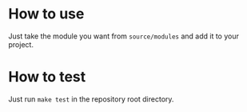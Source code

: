 # How to use
Just take the module you want from `source/modules` and add it to your project.

# How to test
Just run `make test` in the repository root directory.
